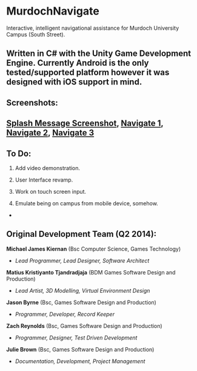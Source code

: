 MurdochNavigate
===============

Interactive, intelligent navigational assistance for Murdoch University Campus (South Street).

Written in C# with the Unity Game Development Engine. Currently Android is the only tested/supported platform however it was designed with iOS support in mind.
-

**Screenshots:**
-

[Splash Message Screenshot](https://raw.githubusercontent.com/mikeyjk/MurdochNavigate/master/Documentation/Images/splash.PNG), [Navigate 1](https://raw.githubusercontent.com/mikeyjk/MurdochNavigate/master/Documentation/Images/navigate.PNG), [Navigate 2](https://raw.githubusercontent.com/mikeyjk/MurdochNavigate/master/Documentation/Images/navigate2.PNG), [Navigate 3](https://raw.githubusercontent.com/mikeyjk/MurdochNavigate/master/Documentation/Images/navigate3.PNG)
-

**To Do:**
-

1) Add video demonstration.

2) User Interface revamp.

3) Work on touch screen input.

4) Emulate being on campus from mobile device, somehow.
-

Original Development Team (Q2 2014):
-

**Michael James Kiernan** (Bsc Computer Science, Games Technology)
- *Lead Programmer, Lead Designer, Software Architect*

**Matius Kristiyanto Tjandradjaja** (BDM Games Software Design and Production)
- *Lead Artist, 3D Modelling, Virtual Environment Design*

**Jason Byrne** (Bsc, Games Software Design and Production)
- *Programmer, Developer, Record Keeper*

**Zach Reynolds** (Bsc, Games Software Design and Production)
- *Programmer, Designer, Test Driven Development*

**Julie Brown** (Bsc, Games Software Design and Production)
- *Documentation, Development, Project Management*
